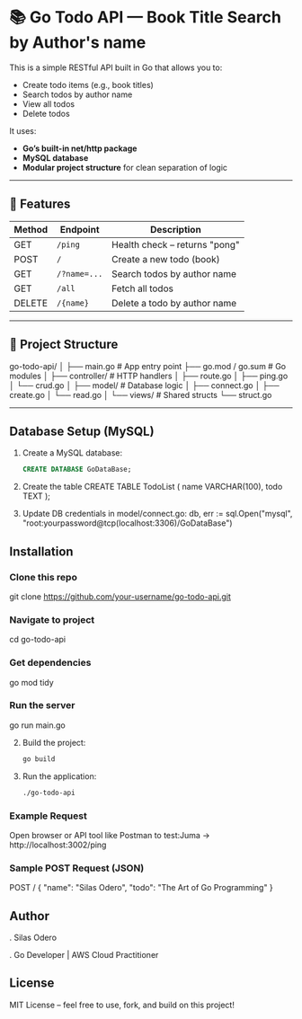 # 📚 Go Todo API — Book Title Search by Author's name
This is a simple RESTful API built in Go that allows you to:
- Create todo items (e.g., book titles)
- Search todos by author name
- View all todos
- Delete todos

It uses:
- **Go’s built-in net/http package**
- **MySQL database**
- **Modular project structure** for clean separation of logic

---

## 🚀 Features

| Method | Endpoint     | Description                     |
|--------|--------------|---------------------------------|
| GET    | `/ping`      | Health check – returns "pong"   |
| POST   | `/`          | Create a new todo (book)        |
| GET    | `/?name=...` | Search todos by author name     |
| GET    | `/all`       | Fetch all todos               |
| DELETE | `/{name}`    | Delete a todo by author name    |

---

## 🧱 Project Structure
go-todo-api/
│
├── main.go # App entry point
├── go.mod / go.sum # Go modules
│
├── controller/ # HTTP handlers
│ ├── route.go
│ ├── ping.go
│ └── crud.go
│
├── model/ # Database logic
│ ├── connect.go
│ ├── create.go
│ └── read.go
│
└── views/ # Shared structs
└── struct.go


---

## Database Setup (MySQL)

1. Create a MySQL database:
   ```sql
   CREATE DATABASE GoDataBase;
2. Create the table
CREATE TABLE TodoList (
    name VARCHAR(100),
    todo TEXT
);

3. Update DB credentials in model/connect.go:
db, err := sql.Open("mysql", "root:yourpassword@tcp(localhost:3306)/GoDataBase")


## Installation

### Clone this repo
git clone https://github.com/your-username/go-todo-api.git

### Navigate to project
cd go-todo-api

### Get dependencies
go mod tidy

### Run the server
go run main.go

2. Build the project:
    ```bash
    go build
    ```
3. Run the application:
    ```bash
    ./go-todo-api
    ```
### Example Request
Open browser or API tool like Postman to test:Juma
→ http://localhost:3002/ping

### Sample POST Request (JSON)
POST /
{
  "name": "Silas Odero",
  "todo": "The Art of Go Programming"
}

## Author
. Silas Odero

. Go Developer | AWS Cloud Practitioner

## License
MIT License – feel free to use, fork, and build on this project!
